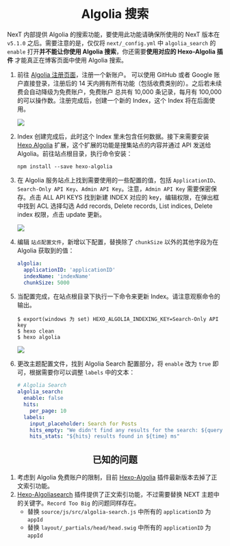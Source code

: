 <h1 align="center">Algolia 搜索</h1>

NexT 内部提供 Algolia 的搜索功能，要使用此功能请确保所使用的 NexT 版本在 `v5.1.0` 之后。需要注意的是，仅仅将 `next/_config.yml` 中 `algolia_search` 的 `enable` 打开**并不能让你使用 Algolia 搜索**，你还需要**使用对应的 Hexo-Algolia 插件** 才能真正在博客页面中使用 Algolia 搜索。

1. 前往 [Algolia 注册页面](https://www.algolia.com/)，注册一个新账户。 可以使用 GitHub 或者 Google 账户直接登录，注册后的 14 天内拥有所有功能（包括收费类别的）。之后若未续费会自动降级为免费账户，免费账户 总共有 10,000 条记录，每月有 100,000 的可以操作数。注册完成后，创建一个新的 Index，这个 Index 将在后面使用。

    ![](http://theme-next.iissnan.com/uploads/algolia/algolia-step-2.png)

1. Index 创建完成后，此时这个 Index 里未包含任何数据。接下来需要安装 [Hexo Algolia](https://github.com/oncletom/hexo-algolia) 扩展，这个扩展的功能是搜集站点的内容并通过 API 发送给 Algolia。前往站点根目录，执行命令安装：

    ```
    npm install --save hexo-algolia
    ```

1. 在 Algolia 服务站点上找到需要使用的一些配置的值，包括 `ApplicationID`、`Search-Only API Key`、`Admin API Key`。注意，`Admin API Key` 需要保密保存。点击 ALL API KEYS 找到新建 INDEX 对应的 key，编辑权限，在弹出框中找到 ACL 选择勾选 Add records, Delete records, List indices, Delete index 权限，点击 update 更新。

    ![          ](http://theme-next.iissnan.com/uploads/algolia/algolia-step-3.png)

1. 编辑 `站点配置文件`，新增以下配置，替换除了 `chunkSize` 以外的其他字段为在 Algolia 获取到的值：

    ```yml
    algolia:
      applicationID: 'applicationID'
      indexName: 'indexName'
      chunkSize: 5000
    ```

1. 当配置完成，在站点根目录下执行一下命令来更新 Index。请注意观察命令的输出。

    ```
    $ export(windows 为 set) HEXO_ALGOLIA_INDEXING_KEY=Search-Only API key
    $ hexo clean
    $ hexo algolia
    ```

    ![](http://theme-next.iissnan.com/uploads/algolia/algolia-step-4.png)

1. 更改主题配置文件，找到 Algolia Search 配置部分，将 `enable` 改为 `true` 即可，根据需要你可以调整 `labels` 中的文本：

    ```yml
    # Algolia Search
    algolia_search:
      enable: false
      hits:
        per_page: 10
      labels:
        input_placeholder: Search for Posts
        hits_empty: "We didn't find any results for the search: ${query}"
        hits_stats: "${hits} results found in ${time} ms"
    ```

<h2 align="center">已知的问题</h2>

1. 考虑到 Algolia 免费账户的限制，目前 [Hexo-Algolia](https://github.com/oncletom/hexo-algolia) 插件最新版本去掉了正文索引功能。
1. [Hexo-Algoliasearch](https://github.com/LouisBarranqueiro/hexo-algoliasearch) 插件提供了正文索引功能，不过需要替换 NEXT 主题中的关键字。`Record Too Big` 的问题同样存在。
    - 替换 `source/js/src/algolia-search.js` 中所有的 `applicationID` 为 `appId`
    - 替换 `layout/_partials/head/head.swig` 中所有的 `applicationID` 为 `appId`
